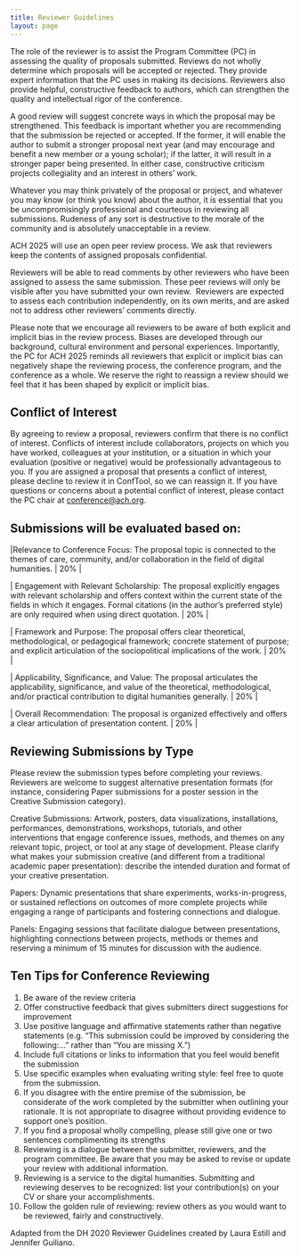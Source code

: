 ```yaml
---
title: Reviewer Guidelines
layout: page
---
```

The role of the reviewer is to assist the Program Committee (PC) in assessing the quality of proposals submitted. Reviews do not wholly determine which proposals will be accepted or rejected. They provide expert information that the PC uses in making its decisions. Reviewers also provide helpful, constructive feedback to authors, which can strengthen the quality and intellectual rigor of the conference.

A good review will suggest concrete ways in which the proposal may be strengthened. This feedback is important whether you are recommending that the submission be rejected or accepted. If the former, it will enable the author to submit a stronger proposal next year (and may encourage and benefit a new member or a young scholar); if the latter, it will result in a stronger paper being presented. In either case, constructive criticism projects collegiality and an interest in others’ work.

Whatever you may think privately of the proposal or project, and whatever you may know (or think you know) about the author, it is essential that you be uncompromisingly professional and courteous in reviewing all submissions. Rudeness of any sort is destructive to the morale of the community and is absolutely unacceptable in a review.

ACH 2025 will use an open peer review process. We ask that reviewers keep the contents of assigned proposals confidential.

Reviewers will be able to read comments by other reviewers who have been assigned to assess the same submission. These peer reviews will only be visible after you have submitted your own review.  Reviewers are expected to assess each contribution independently, on its own merits, and are asked not to address other reviewers’ comments directly.

Please note that we encourage all reviewers to be aware of both explicit and implicit bias in the review process. Biases are developed through our background, cultural environment and personal experiences. Importantly, the PC for ACH 2025 reminds all reviewers that explicit or implicit bias can negatively shape the reviewing process, the conference program, and the conference as a whole. We reserve the right to reassign a review should we feel that it has been shaped by explicit or implicit bias.

## Conflict of Interest

By agreeing to review a proposal, reviewers confirm that there is no conflict of interest. Conflicts of interest include collaborators, projects on which you have worked, colleagues at your institution, or a situation in which your evaluation (positive or negative) would be professionally advantageous to you. If you are assigned a proposal that presents a conflict of interest, please decline to review it in ConfTool, so we can reassign it. If you have questions or concerns about a potential conflict of interest, please contact the PC chair at conference@ach.org.

## Submissions will be evaluated based on:

|Relevance to Conference Focus: The proposal topic is connected to the themes of care, community, and/or collaboration in the field of digital humanities.                             | 20% |

| Engagement with Relevant Scholarship: The proposal explicitly engages with relevant scholarship and offers context within the current state of the fields in which it engages. Formal citations (in the author’s preferred style) are only required when using direct quotation. | 20% |

| Framework and Purpose: The proposal offers clear theoretical, methodological, or pedagogical framework; concrete statement of purpose; and explicit articulation of the sociopolitical implications of the work.                                                                 | 20% |

| Applicability, Significance, and Value: The proposal articulates the applicability, significance, and value of the theoretical, methodological, and/or practical contribution to digital humanities generally.                                                                   | 20% |

| Overall Recommendation: The proposal is organized effectively and offers a clear articulation of presentation content.                                                                                                                                                           | 20% |



## Reviewing Submissions by Type

Please review the submission types before completing your reviews. Reviewers are welcome to suggest alternative presentation formats (for instance, considering Paper submissions for a poster session in the Creative Submission category).

Creative Submissions:
Artwork, posters, data visualizations, installations, performances, demonstrations, workshops, tutorials, and other interventions that engage conference issues, methods, and themes on any relevant topic, project, or tool at any stage of development. Please clarify what makes your submission creative (and different from a traditional academic paper presentation): describe the intended duration and format of your creative presentation.

Papers:
Dynamic presentations that share experiments, works-in-progress, or sustained reflections on outcomes of more complete projects while engaging a range of participants and fostering connections and dialogue.

Panels:
Engaging sessions that facilitate dialogue between presentations, highlighting connections between projects, methods or themes and reserving a minimum of 15 minutes for discussion with the audience.

## Ten Tips for Conference Reviewing

1. Be aware of the review criteria
2. Offer constructive feedback that gives submitters direct suggestions for improvement
3. Use positive language and affirmative statements rather than negative statements (e.g. “This submission could be improved by considering the following:…” rather than “You are missing X.”)
4. Include full citations or links to information that you feel would benefit the submission
5. Use specific examples when evaluating writing style: feel free to quote from the submission.
6. If you disagree with the entire premise of the submission, be considerate of the work completed by the submitter when outlining your rationale. It is not appropriate to disagree without providing evidence to support one’s position.
7. If you find a proposal wholly compelling, please still give one or two sentences complimenting its strengths
8. Reviewing is a dialogue between the submitter, reviewers, and the program committee. Be aware that you may be asked to revise or update your review with additional information.
9. Reviewing is a service to the digital humanities. Submitting and reviewing deserves to be recognized: list your contribution(s) on your CV or share your accomplishments.
10. Follow the golden rule of reviewing: review others as you would want to be reviewed, fairly and constructively.

Adapted from the DH 2020 Reviewer Guidelines created by Laura Estill and Jennifer Guiliano.
